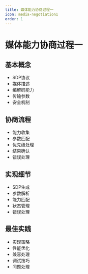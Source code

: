 ```yaml
---
title: 媒体能力协商过程一
icon: media-negotiation1
order: 1
---
```


# 媒体能力协商过程一

## 基本概念
- SDP协议
- 媒体描述
- 编解码能力
- 传输参数
- 安全机制

## 协商流程
- 能力收集
- 参数匹配
- 优先级处理
- 结果确认
- 错误处理

## 实现细节
- SDP生成
- 参数解析
- 能力匹配
- 状态管理
- 错误处理

## 最佳实践
- 实现策略
- 性能优化
- 兼容处理
- 调试技巧
- 问题处理
